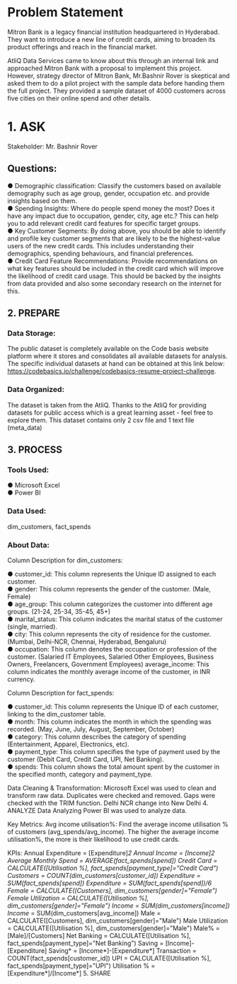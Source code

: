 # Problem Statement
Mitron Bank is a legacy financial institution headquartered in Hyderabad. They want to introduce a new line of credit cards, aiming to broaden its product offerings and reach in the financial market.

AtliQ Data Services came to know about this through an internal link and approached Mitron Bank with a proposal to implement this project. However, strategy director of Mitron Bank, Mr.Bashnir Rover is skeptical and asked them to do a pilot project with the sample data before handing them the full project. They provided a sample dataset of 4000 customers across five cities on their online spend and other details.  
# 1. ASK
Stakeholder: Mr. Bashnir Rover

## Questions:
 ● Demographic classification: Classify the customers based on available demography such as age group, gender, occupation etc. and provide insights based on them.  
 ● Spending Insights: Where do people spend money the most? Does it have any impact due to occupation, gender, city, age etc.? This can help you to add relevant credit card features for specific target groups.  
 ● Key Customer Segments: By doing above, you should be able to identify and profile key customer segments that are likely to be the highest-value users of the new credit cards. This includes understanding their       demographics, spending behaviours, and financial preferences.  
 ● Credit Card Feature Recommendations: Provide recommendations on what key features should be included in the credit card which will improve the likelihood of credit card usage. This should be backed by the           insights from data provided and also some secondary research on the internet for this.  

## 2. PREPARE
### Data Storage:
The public dataset is completely available on the Code basis website platform where it stores and consolidates all available datasets for analysis. The specific individual datasets at hand can be obtained at this link below: https://codebasics.io/challenge/codebasics-resume-project-challenge.

### Data Organized:
The dataset is taken from the AtliQ. Thanks to the AtliQ for providing datasets for public access which is a great learning asset - feel free to explore them. This dataset contains only 2 csv file and 1 text file (meta_data)  

## 3. PROCESS  
### Tools Used:  
 ● Microsoft Excel  
 ● Power BI  
 ### Data Used:  
  dim_customers, fact_spends

### About Data:
Column Description for dim_customers:

  ● customer_id: This column represents the Unique ID assigned to each customer.  
  ● gender: This column represents the gender of the customer. (Male, Female)  
  ● age_group: This column categorizes the customer into different age groups. (21-24, 25-34, 35-45, 45+)  
  ● marital_status: This column indicates the marital status of the customer (single, married).  
  ● city: This column represents the city of residence for the customer. (Mumbai, Delhi-NCR, Chennai, Hyderabad, Bengaluru)  
  ● occupation: This column denotes the occupation or profession of the customer. (Salaried IT Employees, Salaried Other Employees, Business Owners, Freelancers, Government Employees)
    average_income: This column indicates the monthly average income of the customer, in INR currency.  

Column Description for fact_spends:

 ● customer_id: This column represents the Unique ID of each customer, linking to the dim_customer table.  
 ● month: This column indicates the month in which the spending was recorded. (May, June, July, August, September, October)  
 ● category: This column describes the category of spending (Entertainment, Apparel, Electronics, etc).  
 ● payment_type: This column specifies the type of payment used by the customer (Debit Card, Credit Card, UPI, Net Banking).  
 ● spends: This column shows the total amount spent by the customer in the specified month, category and payment_type.  

Data Cleaning & Transformation:
Microsoft Excel was used to clean and transform raw data.
Duplicates were checked and removed.
Gaps were checked with the TRIM function.
Delhi NCR change into New Delhi
4. ANALYZE
Data Analyzing
Power BI was used to analyze data.

Key Metrics:
Avg income utilisation%: Find the average income utilisation % of customers (avg_spends/avg_income). The higher the average income utilisation%, the more is their likelihood to use credit cards.

KPIs:
Annual Expenditure = [Expenditure]*2
Annual Income = [Income]*2
Average Monthly Spend = AVERAGE(fact_spends[spend])
Credit Card = CALCULATE([Utilisation %], fact_spends[payment_type]="Credit Card")
Customers = COUNT(dim_customers[customer_id])
Expenditure = SUM(fact_spends[spend])
Expenditure* = SUM(fact_spends[spend])/6
Female = CALCULATE([Customers], dim_customers[gender]="Female")
Female Utilization = CALCULATE([Utilisation %], dim_customers[gender]="Female")
Income = SUM(dim_customers[income])
Income* = SUM(dim_customers[avg_income])
Male = CALCULATE([Customers], dim_customers[gender]="Male")
Male Utilization = CALCULATE([Utilisation %], dim_customers[gender]="Male")
Male% = [Male]/[Customers]
Net Banking = CALCULATE([Utilisation %], fact_spends[payment_type]="Net Banking")
Saving = [Income]-[Expenditure]
Saving* = [Income*]-[Expenditure*]
Transaction = COUNT(fact_spends[customer_id])
UPI = CALCULATE([Utilisation %], fact_spends[payment_type]="UPI")
Utilisation % = [Expenditure*]/[Income*]
5. SHARE
